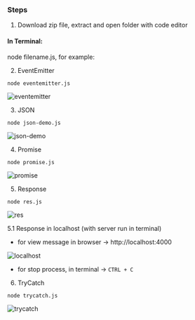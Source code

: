 ### Steps

1. Download zip file, extract and open folder with code editor

#### In Terminal:
node filename.js, for example:

2. EventEmitter

`node eventemitter.js`

![eventemitter](https://user-images.githubusercontent.com/68760595/210560971-7ccd1193-257d-4f61-bb72-c2660f93ae11.JPG)

3. JSON

`node json-demo.js`

![json-demo](https://user-images.githubusercontent.com/68760595/210561681-75123b4d-cbd9-4f49-a206-4b55f5fb5d0a.JPG)

4. Promise

`node promise.js`

![promise](https://user-images.githubusercontent.com/68760595/210562128-d73e67b9-faa8-43c4-ad04-0a210f76887a.JPG)

5. Response

`node res.js`

![res](https://user-images.githubusercontent.com/68760595/210562968-3f0f2381-f158-437c-a0ce-fa4115a52dbb.JPG)

5.1 Response in localhost (with server run in terminal)

* for view message in browser -> http://localhost:4000

![localhost](https://user-images.githubusercontent.com/68760595/210563863-557cb7ed-887b-4045-b9f0-6ca66fa7e7df.JPG)

* for stop process, in terminal -> `CTRL + C`

6. TryCatch

`node trycatch.js`

![trycatch](https://user-images.githubusercontent.com/68760595/210566591-a341934c-43a5-411c-86dd-1f7eb90af4ce.JPG)



